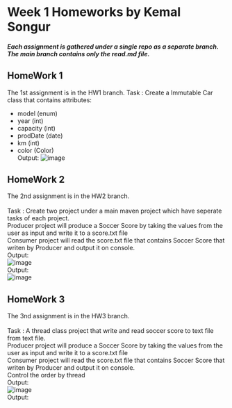# Week 1 Homeworks by Kemal Songur
##### Each assignment is gathered under a single repo as a separate branch. The main branch contains only the read.md file.

##
##
## HomeWork 1
The 1st assignment is in the HW1 branch.
Task : Create a Immutable Car class that contains attributes:

- model (enum)
- year (int)
- capacity (int)
- prodDate (date)
- km (int)
- color (Color) <br/>
Output:
![image](https://user-images.githubusercontent.com/37750540/175270225-a395b792-8962-41ff-b6e7-ac93be38ce2a.png)
##
##
## HomeWork 2
The 2nd assignment is in the HW2 branch. <br/>
<br/>
Task : Create two project under a main maven project which have seperate tasks of each project. <br/>
Producer project will produce a Soccer Score by taking the values from the user as input and write it to a score.txt file <br/>
Consumer project will read the score.txt file that contains Soccer Score that writen by Producer and output it on console.
<br/>
Output:<br/>
![image](https://user-images.githubusercontent.com/37750540/175273243-5efe18f3-538a-4b72-97b4-a0542be92d10.png) <br/>
Output:<br/>
![image](https://user-images.githubusercontent.com/37750540/175273988-63f3cd78-3ceb-44af-bd86-ed87300001ea.png)
##
##
## HomeWork 3
The 3nd assignment is in the HW3 branch. <br/>
<br/>
Task : A thread class project that write and read soccer score to text file from text file. <br/>
Producer project will produce a Soccer Score by taking the values from the user as input and write it to a score.txt file <br/>
Consumer project will read the score.txt file that contains Soccer Score that writen by Producer and output it on console.<br/>
Control the order by thread
<br/>
Output:<br/>
![image](https://user-images.githubusercontent.com/37750540/175273243-5efe18f3-538a-4b72-97b4-a0542be92d10.png) <br/>
Output:<br/>

